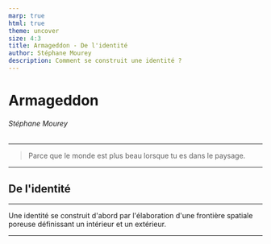 ```yaml
---
marp: true
html: true
theme: uncover
size: 4:3
title: Armageddon - De l'identité
author: Stéphane Mourey
description: Comment se construit une identité ?
---
```

<!-- class: invert -->
# Armageddon
###### Stéphane Mourey

---
<!-- class: -->
> Parce que le monde est plus beau lorsque tu es dans le paysage.

---
<!-- class: invert -->
## De l'identité

---
<!-- class: -->
Une identité se construit d'abord par l'élaboration d'une frontière spatiale poreuse définissant un intérieur et un extérieur.

---
